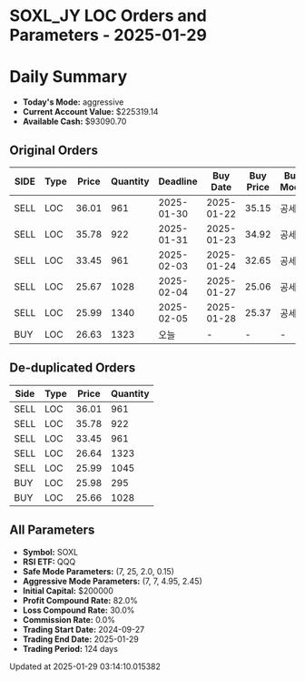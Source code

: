 # SOXL_JY LOC Orders and Parameters - 2025-01-29

# Daily Summary

- **Today's Mode:** aggressive
- **Current Account Value:** $225319.14
- **Available Cash:** $93090.70

## Original Orders

| SIDE | Type | Price | Quantity | Deadline | Buy Date | Buy Price | Buy Mode |
|------|------|-------|----------|----------|----------|-----------|----------|
| SELL | LOC | 36.01 | 961 | 2025-01-30 | 2025-01-22 | 35.15 | 공세 |
| SELL | LOC | 35.78 | 922 | 2025-01-31 | 2025-01-23 | 34.92 | 공세 |
| SELL | LOC | 33.45 | 961 | 2025-02-03 | 2025-01-24 | 32.65 | 공세 |
| SELL | LOC | 25.67 | 1028 | 2025-02-04 | 2025-01-27 | 25.06 | 공세 |
| SELL | LOC | 25.99 | 1340 | 2025-02-05 | 2025-01-28 | 25.37 | 공세 |
| BUY | LOC | 26.63 | 1323 | 오늘 | - | - | - |

## De-duplicated Orders

| Side | Type | Price | Quantity |
|------|------|-------|----------|
| SELL | LOC | 36.01 | 961 |
| SELL | LOC | 35.78 | 922 |
| SELL | LOC | 33.45 | 961 |
| SELL | LOC | 26.64 | 1323 |
| SELL | LOC | 25.99 | 1045 |
| BUY | LOC | 25.98 | 295 |
| BUY | LOC | 25.66 | 1028 |

## All Parameters

- **Symbol:** SOXL
- **RSI ETF:** QQQ
- **Safe Mode Parameters:** (7, 25, 2.0, 0.15)
- **Aggressive Mode Parameters:** (7, 7, 4.95, 2.45)
- **Initial Capital:** $200000
- **Profit Compound Rate:** 82.0%
- **Loss Compound Rate:** 30.0%
- **Commission Rate:** 0.0%
- **Trading Start Date:** 2024-09-27
- **Trading End Date:** 2025-01-29
- **Trading Period:** 124 days

Updated at 2025-01-29 03:14:10.015382
